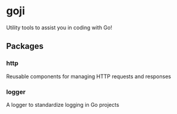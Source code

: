 # goji
Utility tools to assist you in coding with Go!

## Packages
### http
Reusable components for managing HTTP requests and responses

### logger
A logger to standardize logging in Go projects
